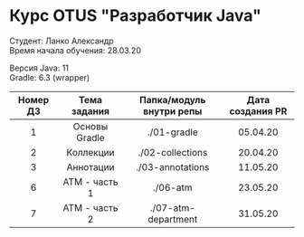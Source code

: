 # Курс OTUS "Разработчик Java"

Студент: Ланко Александр
<br>
Время начала обучения: 28.03.20


Версия Java: 11
<br>
Gradle: 6.3 (wrapper)

| Номер ДЗ | Тема задания  | Папка/модуль внутри репы | Дата создания PR |
| :------: | :----------:  | :----------------------: | :--------------: |
|     1    | Основы Gradle | ./01-gradle              |     05.04.20     |
|     2    |   Коллекции   | ./02-collections         |     20.04.20     |
|     3    |   Аннотации   | ./03-annotations         |     11.05.20     |
|     6    | ATM - часть 1 | ./06-atm                 |     23.05.20     |
|     7    | ATM - часть 2 | ./07-atm-department      |     31.05.20     |
